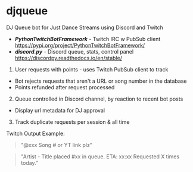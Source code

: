 # djqueue
DJ Queue bot for Just Dance Streams using Discord and Twitch

- ***PythonTwitchBotFramework*** - Twitch IRC w PubSub client  https://pypi.org/project/PythonTwitchBotFramework/
- ***discord.py*** - Discord queue, stats, control panel https://discordpy.readthedocs.io/en/stable/ 

1. User requests with points - uses Twitch PubSub client to track
  - Bot rejects requests that aren't a URL or song number in the database
  - Points refunded after request processed

2. Queue controlled in Discord channel, by reaction to recent bot posts
  - Display url metadata for DJ approval

3. Track duplicate requests per session & all time


Twitch Output Example:

  > "@xxx Song # or YT link plz"
  
  > "Artist - Title placed #xx in queue.  ETA: xx:xx  Requested X times today."


